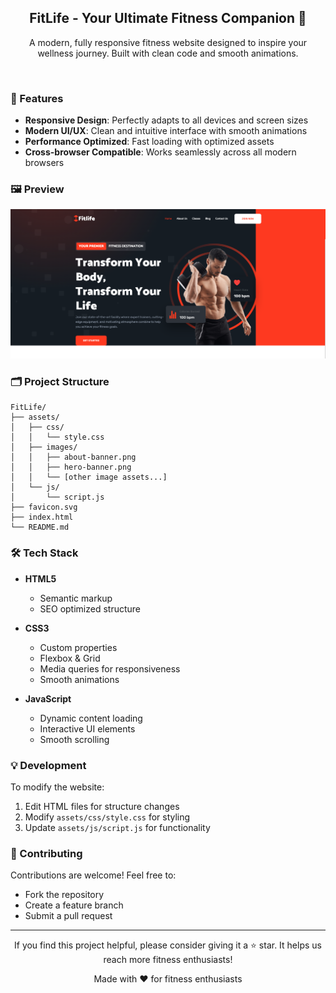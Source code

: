 
<div align="center">
  <h2 align="center">FitLife - Your Ultimate Fitness Companion 💪</h2>
  <p>A modern, fully responsive fitness website designed to inspire your wellness journey. Built with clean code and smooth animations.</p>
  <br />
</div>

### 🌟 Features

- **Responsive Design**: Perfectly adapts to all devices and screen sizes
- **Modern UI/UX**: Clean and intuitive interface with smooth animations
- **Performance Optimized**: Fast loading with optimized assets
- **Cross-browser Compatible**: Works seamlessly across all modern browsers

### 🖼️ Preview

![FitLife Website Preview](./readme-images/desktop.png "Desktop Demo")

### 🗂️ Project Structure

```
FitLife/
├── assets/
│   ├── css/
│   │   └── style.css
│   ├── images/
│   │   ├── about-banner.png
│   │   ├── hero-banner.png
│   │   └── [other image assets...]
│   └── js/
│       └── script.js
├── favicon.svg
├── index.html
└── README.md
```

### 🛠️ Tech Stack

- **HTML5**
  - Semantic markup
  - SEO optimized structure

- **CSS3**
  - Custom properties
  - Flexbox & Grid
  - Media queries for responsiveness
  - Smooth animations

- **JavaScript**
  - Dynamic content loading
  - Interactive UI elements
  - Smooth scrolling


### 💡 Development

To modify the website:

1. Edit HTML files for structure changes
2. Modify `assets/css/style.css` for styling
3. Update `assets/js/script.js` for functionality

### 🤝 Contributing

Contributions are welcome! Feel free to:
- Fork the repository
- Create a feature branch
- Submit a pull request

---

<div align="center">

If you find this project helpful, please consider giving it a ⭐ star. It helps us reach more fitness enthusiasts!

Made with ❤️ for fitness enthusiasts
</div>
